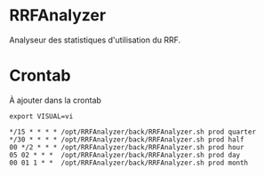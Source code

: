 # RRFAnalyzer
Analyseur des statistiques d'utilisation du RRF.


# Crontab
À ajouter dans la crontab

```
export VISUAL=vi
```

```
*/15 * * * * /opt/RRFAnalyzer/back/RRFAnalyzer.sh prod quarter
*/30 * * * * /opt/RRFAnalyzer/back/RRFAnalyzer.sh prod half
00 */2 * * * /opt/RRFAnalyzer/back/RRFAnalyzer.sh prod hour
05 02 * * *  /opt/RRFAnalyzer/back/RRFAnalyzer.sh prod day
00 01 1 * *  /opt/RRFAnalyzer/back/RRFAnalyzer.sh prod month
```